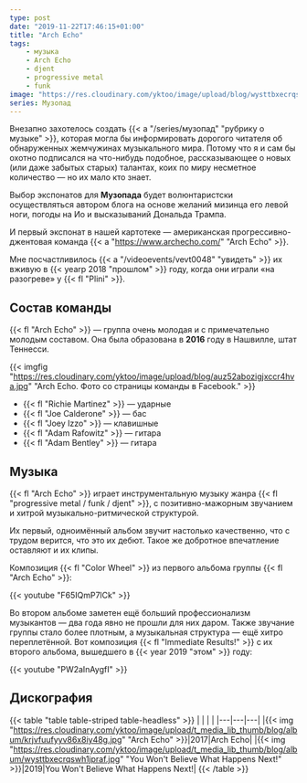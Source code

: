 ```yaml
---
type: post
date: "2019-11-22T17:46:15+01:00"
title: "Arch Echo"
tags:
    - музыка
    - Arch Echo
    - djent
    - progressive metal
    - funk
image: "https://res.cloudinary.com/yktoo/image/upload/blog/wysttbxecrqswh1jpraf.jpg"
series: Музопад
---
```


Внезапно захотелось создать {{< a "/series/музопад" "рубрику о музыке" >}}, которая могла бы информировать дорогого читателя об обнаруженных жемчужинах музыкального мира. Потому что я и сам бы охотно подписался на что-нибудь подобное, рассказывающее о новых (или даже забытых старых) талантах, коих по миру несметное количество — но их мало кто знает.

Выбор экспонатов для **Музопада** будет волюнтаристски осуществляться автором блога на основе желаний мизинца его левой ноги, погоды на Ио и высказываний Дональда Трампа.

И первый экспонат в нашей картотеке — американская прогрессивно-джентовая команда {{< a "https://www.archecho.com/" "Arch Echo" >}}.

<!--more-->

Мне посчастливилось {{< a "/videoevents/vevt0048" "увидеть" >}} их вживую в {{< yearp 2018 "прошлом" >}} году, когда они играли «на разогреве» у {{< fl "Plini" >}}.

## Состав команды

{{< fl "Arch Echo" >}} — группа очень молодая и с примечательно молодым составом. Она была образована в **2016** году в Нашвилле, штат Теннесси.

{{< imgfig "https://res.cloudinary.com/yktoo/image/upload/blog/auz52abozigjxccr4hva.jpg" "Arch Echo. Фото со страницы команды в Facebook." >}}

* {{< fl "Richie Martinez" >}} — ударные
* {{< fl "Joe Calderone" >}} — бас
* {{< fl "Joey Izzo" >}} — клавишные
* {{< fl "Adam Rafowitz" >}} — гитара
* {{< fl "Adam Bentley" >}} — гитара

## Музыка

{{< fl "Arch Echo" >}} играет инструментальную музыку жанра {{< fl "progressive metal / funk / djent" >}}, с позитивно-мажорным звучанием и хитрой музыкально-ритмической структурой.

Их первый, одноимённый альбом звучит настолько качественно, что с трудом верится, что это их дебют. Такое же добротное впечатление оставляют и их клипы.

Композиция {{< fl "Color Wheel" >}} из первого альбома группы {{< fl "Arch Echo" >}}:

{{< youtube "F65IQmP7lCk" >}}

Во втором альбоме заметен ещё больший профессионализм музыкантов — два года явно не прошли для них даром. Также звучание группы стало более плотным, а музыкальная структура — ещё хитро переплетённой. Вот композиция {{< fl "Immediate Results!" >}} с их второго альбома, вышедшего в {{< year 2019 "этом" >}} году:

{{< youtube "PW2aInAygfI" >}}

## Дискография

{{< table "table table-striped table-headless" >}}
|   |   |   |
|---|---|---|
|{{< img "https://res.cloudinary.com/yktoo/image/upload/t_media_lib_thumb/blog/album/krjvfuufyyv86x8iy48g.jpg" "Arch Echo" >}}|2017|Arch Echo|
|{{< img "https://res.cloudinary.com/yktoo/image/upload/t_media_lib_thumb/blog/album/wysttbxecrqswh1jpraf.jpg" "You Won't Believe What Happens Next!" >}}|2019|You Won't Believe What Happens Next!|
{{< /table >}}
